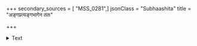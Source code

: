 +++
secondary_sources = [ "MSS_0281",]
jsonClass = "Subhaashita"
title = "अङ्गप्रत्यङ्गभागेन ततः"

+++

<details><summary>Text</summary>

अङ्गप्रत्यङ्गभागेन ततः पिण्डः प्रजायते।  
चर्मणाच्छादितः सप्त धातवः सुय्रनुक्रमात्॥
</details>
